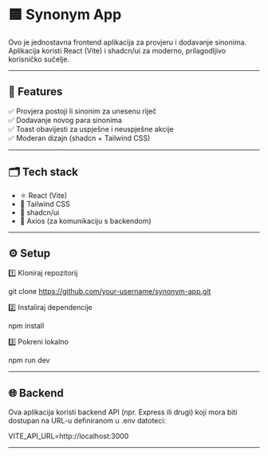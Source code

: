 # 🟦 Synonym App

Ovo je jednostavna frontend aplikacija za provjeru i dodavanje sinonima. Aplikacija koristi React (Vite) i shadcn/ui za moderno, prilagodljivo korisničko sučelje.

---

## 🚀 Features

✅ Provjera postoji li sinonim za unesenu riječ  
✅ Dodavanje novog para sinonima  
✅ Toast obavijesti za uspješne i neuspješne akcije  
✅ Moderan dizajn (shadcn + Tailwind CSS)

---

## 🗂️ Tech stack

- ⚛️ React (Vite)
- 💨 Tailwind CSS
- 🎨 shadcn/ui
- 🍰 Axios (za komunikaciju s backendom)

---

## ⚙️ Setup

1️⃣ Kloniraj repozitorij

git clone https://github.com/your-username/synonym-app.git

2️⃣ Instaliraj dependencije

npm install

3️⃣ Pokreni lokalno

npm run dev

---

## 🌐 Backend

Ova aplikacija koristi backend API (npr. Express ili drugi) koji mora biti dostupan na URL-u definiranom u .env datoteci:

VITE_API_URL=http://localhost:3000

---
